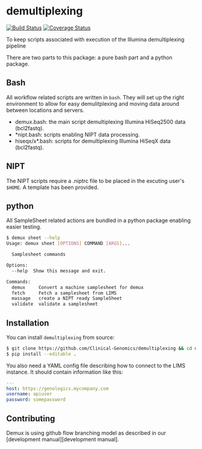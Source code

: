 # demultiplexing
[![Build Status][travis-img]][travis-url]
[![Coverage Status](https://coveralls.io/repos/github/Clinical-Genomics/demultiplexing/badge.svg?branch=master)](https://coveralls.io/github/Clinical-Genomics/demultiplexing?branch=master)

To keep scripts associated with execution of the Illumina demultiplexing pipeline

There are two parts to this package: a pure bash part and a python package.

## Bash

All workflow related scripts are written in `bash`. They will set up the right environment to allow for easy demulitplexing and moving data around between locations and servers.

* demux.bash: the main script demultiplexing Illumina HiSeq2500 data (bcl2fastq).
* *nipt.bash: scripts enabling NIPT data processing.
* hiseqx/x*.bash: scripts for demultiplexing Illumina HiSeqX data (bcl2fastq).

## NIPT

The NIPT scripts require a .niptrc file to be placed in the excuting user's `$HOME`. A template has been provided.

## python

All SampleSheet related actions are bundled in a python package enabling easier testing.

```bash
$ demux sheet --help
Usage: demux sheet [OPTIONS] COMMAND [ARGS]...

  Samplesheet commands

Options:
  --help  Show this message and exit.

Commands:
  demux     Convert a machine samplesheet for demux
  fetch     Fetch a samplesheet from LIMS
  massage   create a NIPT ready SampleSheet
  validate  validate a samplesheet
```

## Installation

You can install `demultiplexing` from source:

```bash
$ git clone https://github.com/Clinical-Genomics/demultiplexing && cd demultiplexing
$ pip install --editable .
```

You also need a YAML config file describing how to connect to the LIMS instance. It should contain information like this:

```yaml
---
host: https://genologics.mycompany.com
username: apiuser
password: somepassword
```

## Contributing

Demux is using github flow branching model as described in our [development manual][development manual].

[travis-img]: https://travis-ci.org/Clinical-Genomics/demultiplexing.svg?branch=master
[travis-url]: https://travis-ci.org/Clinical-Genomics/demultiplexing
